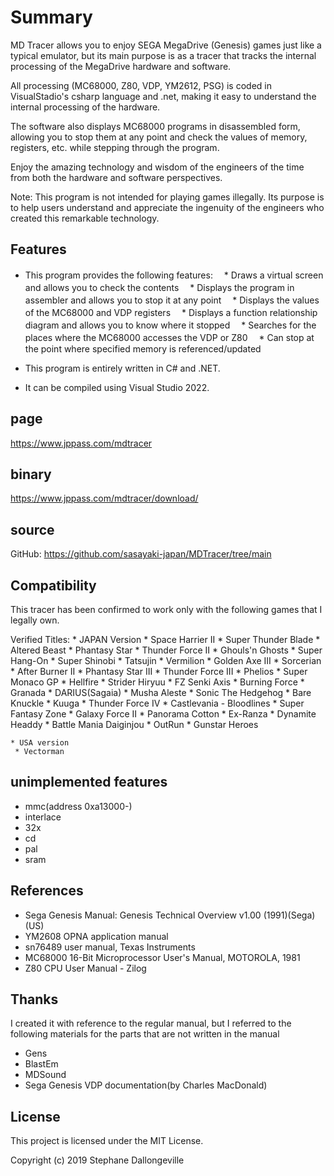 # Summary
 
MD Tracer allows you to enjoy SEGA MegaDrive (Genesis) games just like a typical emulator, but its main purpose is as a tracer that tracks the internal processing of the MegaDrive hardware and software.
 
All processing (MC68000, Z80, VDP, YM2612, PSG) is coded in VisualStadio's csharp language and .net, making it easy to understand the internal processing of the hardware.
 
The software also displays MC68000 programs in disassembled form, allowing you to stop them at any point and check the values ​​of memory, registers, etc. while stepping through the program.
 
Enjoy the amazing technology and wisdom of the engineers of the time from both the hardware and software perspectives.
 
Note: This program is not intended for playing games illegally. Its purpose is to help users understand and appreciate the ingenuity of the engineers who created this remarkable technology.
 
## Features
 
* This program provides the following features:
　* Draws a virtual screen and allows you to check the contents
　* Displays the program in assembler and allows you to stop it at any point
　* Displays the values ​​of the MC68000 and VDP registers
　* Displays a function relationship diagram and allows you to know where it stopped
　* Searches for the places where the MC68000 accesses the VDP or Z80
　* Can stop at the point where specified memory is referenced/updated



* This program is entirely written in C# and .NET.
* It can be compiled using Visual Studio 2022.
  
## page
  https://www.jppass.com/mdtracer
  
## binary
  https://www.jppass.com/mdtracer/download/
  
## source
  GitHub: https://github.com/sasayaki-japan/MDTracer/tree/main
  
## Compatibility
This tracer has been confirmed to work only with the following games that I legally own.
  
Verified Titles:
    * JAPAN Version
     * Space Harrier II
     * Super Thunder Blade
     * Altered Beast
     * Phantasy Star
     * Thunder Force II
     * Ghouls'n Ghosts
     * Super Hang-On
     * Super Shinobi
     * Tatsujin
     * Vermilion
     * Golden Axe III
     * Sorcerian
     * After Burner II
     * Phantasy Star III
     * Thunder Force III
     * Phelios
     * Super Monaco GP
     * Hellfire
     * Strider Hiryuu
     * FZ Senki Axis
     * Burning Force
     * Granada
     * DARIUS(Sagaia)
     * Musha Aleste
     * Sonic The Hedgehog
     * Bare Knuckle
     * Kuuga
     * Thunder Force IV
     * Castlevania - Bloodlines
     * Super Fantasy Zone
     * Galaxy Force II
     * Panorama Cotton
     * Ex-Ranza
     * Dynamite Headdy
     * Battle Mania Daiginjou
     * OutRun
     * Gunstar Heroes

    * USA version
     * Vectorman
  
## unimplemented features
  
   * mmc(address 0xa13000-)
   * interlace
   * 32x
   * cd
   * pal
   * sram
  
## References
  
  * Sega Genesis Manual: Genesis Technical Overview v1.00 (1991)(Sega)(US)
  * YM2608 OPNA application manual
  * sn76489 user manual, Texas Instruments
  * MC68000 16-Bit Microprocessor User's Manual, MOTOROLA, 1981
  * Z80 CPU User Manual - Zilog
  
## Thanks
  
I created it with reference to the regular manual, but I referred to the following materials for the parts that are not written in the manual
  
  * Gens
  * BlastEm
  * MDSound
  * Sega Genesis VDP documentation(by Charles MacDonald)
  
## License
  
This project is licensed under the MIT License.
 
Copyright (c) 2019 Stephane Dallongeville
